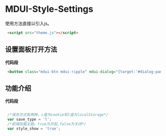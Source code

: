 # MDUI-Style-Settings

使用方法直接以引入js。


``` html
 <script src="theme.js"></script>
``` 
## 设置面板打开方法

**代码段**

``` html
 <button class="mdui-btn mdui-ripple" mdui-dialog="{target:'#dialog-panel-theme'}">open</button>

```
## 功能介绍

**代码段**

``` js

 /*保存方式有两种。c值为cookie和l值为localStorage*/
 var save_type = 'l';
 /*前端加载主题。true为开起,false为关闭*/
 var style_show = 'true';

```

